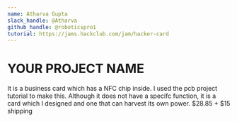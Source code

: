 ```yaml
---
name: Atharva Gupta
slack_handle: @Atharva
github_handle: @roboticspro1
tutorial: https://jams.hackclub.com/jam/hacker-card
---
```


# YOUR PROJECT NAME

<!-- Describe your board in 2-3 sentences. What are you making? What will it do? --> It is a business card which has a NFC chip inside. I used the pcb project tutorial to make this. Although it does not have a specifc function, it is a card which I designed and one that can harvest its own power.

<!-- How much is it going to cost? --> $28.85 + $15 shipping

<!-- Tell us a little bit about your design process. What were some challenges? What helped? ***Totally optional*** -->
